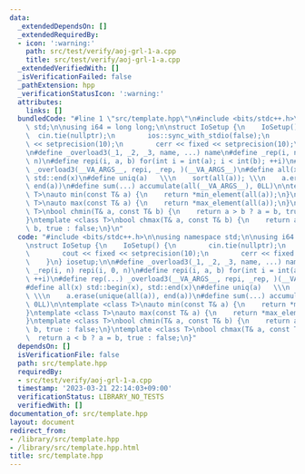 ```yaml
---
data:
  _extendedDependsOn: []
  _extendedRequiredBy:
  - icon: ':warning:'
    path: src/test/verify/aoj-grl-1-a.cpp
    title: src/test/verify/aoj-grl-1-a.cpp
  _extendedVerifiedWith: []
  _isVerificationFailed: false
  _pathExtension: hpp
  _verificationStatusIcon: ':warning:'
  attributes:
    links: []
  bundledCode: "#line 1 \"src/template.hpp\"\n#include <bits/stdc++.h>\n\nusing namespace\
    \ std;\n\nusing i64 = long long;\n\nstruct IoSetup {\n    IoSetup() {\n      \
    \  cin.tie(nullptr);\n        ios::sync_with_stdio(false);\n        cout << fixed\
    \ << setprecision(10);\n        cerr << fixed << setprecision(10);\n    }\n} iosetup;\n\
    \n#define _overload3(_1, _2, _3, name, ...) name\n#define _rep(i, n) repi(i, 0,\
    \ n)\n#define repi(i, a, b) for(int i = int(a); i < int(b); ++i)\n#define rep(...)\
    \ _overload3(__VA_ARGS__, repi, _rep, )(__VA_ARGS__)\n#define all(x) std::begin(x),\
    \ std::end(x)\n#define uniq(a)   \\\n    sort(all(a)); \\\n    a.erase(unique(all(a)),\
    \ end(a))\n#define sum(...) accumulate(all(__VA_ARGS__), 0LL)\n\ntemplate <class\
    \ T>\nauto min(const T& a) {\n    return *min_element(all(a));\n}\ntemplate <class\
    \ T>\nauto max(const T& a) {\n    return *max_element(all(a));\n}\ntemplate <class\
    \ T>\nbool chmin(T& a, const T& b) {\n    return a > b ? a = b, true : false;\n\
    }\ntemplate <class T>\nbool chmax(T& a, const T& b) {\n    return a < b ? a =\
    \ b, true : false;\n}\n"
  code: "#include <bits/stdc++.h>\n\nusing namespace std;\n\nusing i64 = long long;\n\
    \nstruct IoSetup {\n    IoSetup() {\n        cin.tie(nullptr);\n        ios::sync_with_stdio(false);\n\
    \        cout << fixed << setprecision(10);\n        cerr << fixed << setprecision(10);\n\
    \    }\n} iosetup;\n\n#define _overload3(_1, _2, _3, name, ...) name\n#define\
    \ _rep(i, n) repi(i, 0, n)\n#define repi(i, a, b) for(int i = int(a); i < int(b);\
    \ ++i)\n#define rep(...) _overload3(__VA_ARGS__, repi, _rep, )(__VA_ARGS__)\n\
    #define all(x) std::begin(x), std::end(x)\n#define uniq(a)   \\\n    sort(all(a));\
    \ \\\n    a.erase(unique(all(a)), end(a))\n#define sum(...) accumulate(all(__VA_ARGS__),\
    \ 0LL)\n\ntemplate <class T>\nauto min(const T& a) {\n    return *min_element(all(a));\n\
    }\ntemplate <class T>\nauto max(const T& a) {\n    return *max_element(all(a));\n\
    }\ntemplate <class T>\nbool chmin(T& a, const T& b) {\n    return a > b ? a =\
    \ b, true : false;\n}\ntemplate <class T>\nbool chmax(T& a, const T& b) {\n  \
    \  return a < b ? a = b, true : false;\n}"
  dependsOn: []
  isVerificationFile: false
  path: src/template.hpp
  requiredBy:
  - src/test/verify/aoj-grl-1-a.cpp
  timestamp: '2023-03-21 22:14:03+09:00'
  verificationStatus: LIBRARY_NO_TESTS
  verifiedWith: []
documentation_of: src/template.hpp
layout: document
redirect_from:
- /library/src/template.hpp
- /library/src/template.hpp.html
title: src/template.hpp
---
```

